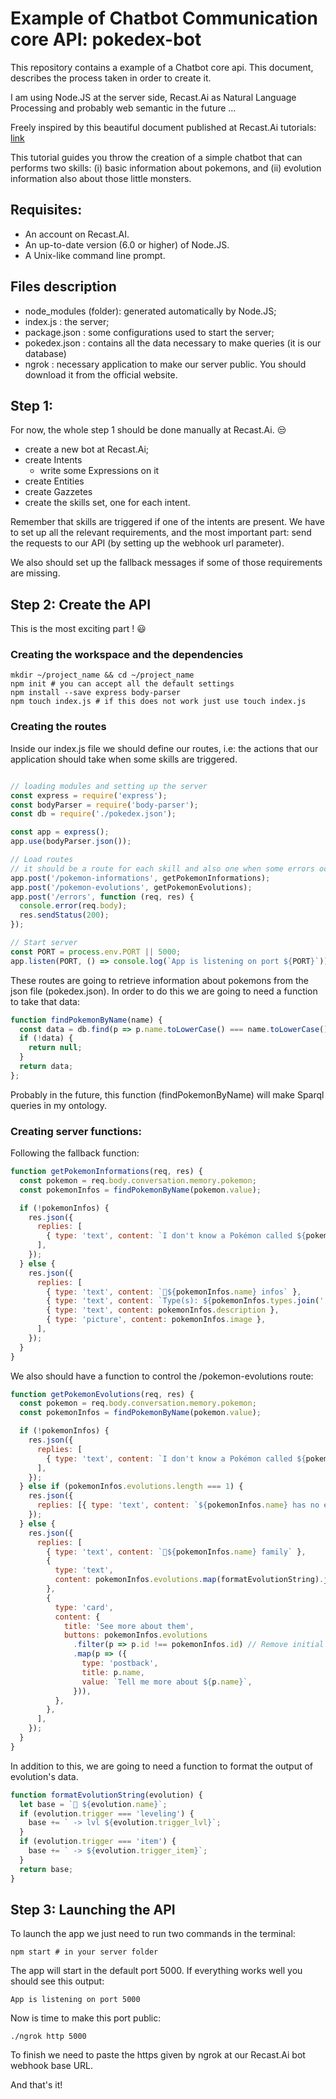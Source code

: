 # Example of Chatbot Communication core API: pokedex-bot

This repository contains a example of a Chatbot core api. This document, describes the process taken in order to create it.

I am using Node.JS at the server side, Recast.Ai as Natural Language Processing and probably web semantic in the future ...

Freely inspired by this beautiful document published at Recast.Ai tutorials:  [link](https://recast.ai/blog/build-a-pokebot-with-recast-ai-and-nodejs/)

This tutorial guides you throw the creation of a simple chatbot that can performs two skills: (i) basic information about pokemons, and (ii) evolution information also about those little monsters.

## Requisites:

* An account on Recast.AI.
* An up-to-date version (6.0 or higher) of Node.JS.
* A Unix-like command line prompt.


## Files description

* node_modules (folder): generated automatically by Node.JS;
* index.js : the server;
* package.json : some configurations used to start the server;
* pokedex.json : contains all the data necessary to make queries (it is our database)
* ngrok : necessary application to make our server public. You should download it from the official website.  

## Step 1:

For now, the whole step 1 should be done manually at Recast.Ai. :unamused:

* create a new bot at Recast.Ai;
* create Intents
  * write some Expressions on it
* create Entities
* create Gazzetes
* create the skills set, one for each intent.

Remember that skills are triggered if one of the intents are present. We have to set up all the relevant requirements, and the most important part: send the requests to our API (by setting up the webhook url parameter).

We also should set up the fallback messages if some of those requirements are missing.

## Step 2: Create the API

This is the most exciting part ! :smiley:

### Creating the workspace and the dependencies

```bashing
mkdir ~/project_name && cd ~/project_name
npm init # you can accept all the default settings
npm install --save express body-parser
npm touch index.js # if this does not work just use touch index.js
```

### Creating the routes

Inside our index.js file we should define our routes, i.e: the actions that our application should take when some skills are triggered.

```javascript

// loading modules and setting up the server
const express = require('express');
const bodyParser = require('body-parser');
const db = require('./pokedex.json');

const app = express();
app.use(bodyParser.json());

// Load routes
// it should be a route for each skill and also one when some errors occurs.
app.post('/pokemon-informations', getPokemonInformations);
app.post('/pokemon-evolutions', getPokemonEvolutions);
app.post('/errors', function (req, res) {
  console.error(req.body);
  res.sendStatus(200);
});

// Start server
const PORT = process.env.PORT || 5000;
app.listen(PORT, () => console.log(`App is listening on port ${PORT}`));
```
These routes are going to retrieve information about pokemons from the json file (pokedex.json). In order to do this we are going to need a function to take that data:

```javascript
function findPokemonByName(name) {
  const data = db.find(p => p.name.toLowerCase() === name.toLowerCase());
  if (!data) {
    return null;
  }
  return data;
};
```

Probably in the future, this function (findPokemonByName) will make Sparql queries in my ontology.

### Creating server functions:

Following the fallback function:

```javascript
function getPokemonInformations(req, res) {
  const pokemon = req.body.conversation.memory.pokemon;
  const pokemonInfos = findPokemonByName(pokemon.value);

  if (!pokemonInfos) {
    res.json({
      replies: [
        { type: 'text', content: `I don't know a Pokémon called ${pokemon} :(` },
      ],
    });
  } else {
    res.json({
      replies: [
        { type: 'text', content: `🔎${pokemonInfos.name} infos` },
        { type: 'text', content: `Type(s): ${pokemonInfos.types.join(' and ')}` },
        { type: 'text', content: pokemonInfos.description },
        { type: 'picture', content: pokemonInfos.image },
      ],
    });
  }
}
```

We also should have a function to control the /pokemon-evolutions route:

```javascript
function getPokemonEvolutions(req, res) {
  const pokemon = req.body.conversation.memory.pokemon;
  const pokemonInfos = findPokemonByName(pokemon.value);

  if (!pokemonInfos) {
    res.json({
      replies: [
        { type: 'text', content: `I don't know a Pokémon called ${pokemon} :(` },
      ],
    });
  } else if (pokemonInfos.evolutions.length === 1) {
    res.json({
      replies: [{ type: 'text', content: `${pokemonInfos.name} has no evolutions.` }],
    });
  } else {
    res.json({
      replies: [
        { type: 'text', content: `🔎${pokemonInfos.name} family` },
        {
          type: 'text',
          content: pokemonInfos.evolutions.map(formatEvolutionString).join('\n'),
        },
        {
          type: 'card',
          content: {
            title: 'See more about them',
            buttons: pokemonInfos.evolutions
              .filter(p => p.id !== pokemonInfos.id) // Remove initial pokemon from list
              .map(p => ({
                type: 'postback',
                title: p.name,
                value: `Tell me more about ${p.name}`,
              })),
          },
        },
      ],
    });
  }
}

```

In addition to this, we are going to need a function to format the output of evolution's data.

```javascript
function formatEvolutionString(evolution) {
  let base = `🔸 ${evolution.name}`;
  if (evolution.trigger === 'leveling') {
    base += ` -> lvl ${evolution.trigger_lvl}`;
  }
  if (evolution.trigger === 'item') {
    base += ` -> ${evolution.trigger_item}`;
  }
  return base;
}
```

## Step 3: Launching the API

To launch the app we just need to run two commands in the terminal:
```bashing
npm start # in your server folder
```
The app will start in the default port 5000.
If everything works well you should see this output:

```bashing
App is listening on port 5000
```

Now is time to make this port public:

```bashing
./ngrok http 5000
```
To finish we need to paste the https given by ngrok at our Recast.Ai bot webhook base URL.

And that's it!
